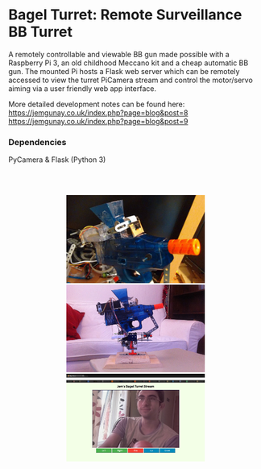 # Bagel Turret: Remote Surveillance BB Turret
A remotely controllable and viewable BB gun made possible with a Raspberry Pi 3, an old childhood Meccano kit and a cheap automatic BB gun. The mounted Pi hosts a Flask web server which can be remotely accessed to view the turret PiCamera stream and control the motor/servo aiming via a user friendly web app interface.

More detailed development notes can be found here: <br>
https://jemgunay.co.uk/index.php?page=blog&post=8  <br>
https://jemgunay.co.uk/index.php?page=blog&post=9

### Dependencies
PyCamera & Flask (Python 3)

<br><br>
<p align="center">
  <img src="/preview_images/frame4.jpg" width="275"/>
  <img src="/preview_images/frame7.jpg" width="275"/>
  <img src="/preview_images/frame9.jpg" width="275"/>
</p>
